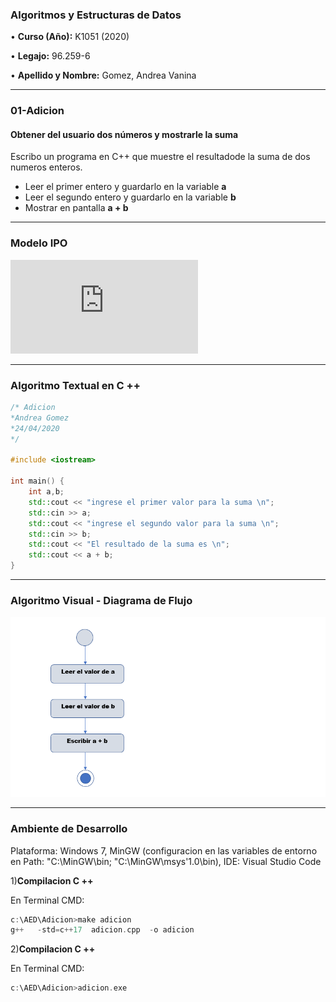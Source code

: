   
### **Algoritmos y Estructuras de Datos**

• **Curso (Año):** K1051 (2020)

• **Legajo:** 96.259-6 

• **Apellido y Nombre:** Gomez, Andrea Vanina

---
### 01-Adicion

#### **Obtener del usuario dos números y mostrarle la suma**
Escribo un programa en C++ que muestre el resultadode la suma de dos numeros enteros.

* Leer el primer entero y guardarlo en la variable  **a**
* Leer el segundo entero y guardarlo en la variable  **b**
* Mostrar en pantalla **a + b**

---
### Modelo IPO

  ![IPO](https://github.com/andreavgomez/AED/blob/master/docs/IPO.pdf "IPO")

---
### Algoritmo Textual en C ++

``` c++
/* Adicion
*Andrea Gomez
*24/04/2020
*/

#include <iostream>

int main() {
    int a,b;
    std::cout << "ingrese el primer valor para la suma \n";
    std::cin >> a;
    std::cout << "ingrese el segundo valor para la suma \n";
    std::cin >> b;
    std::cout << "El resultado de la suma es \n";
    std::cout << a + b;
}
```

---
### Algoritmo Visual - Diagrama de Flujo

  ![Diagrama de Flujo](https://github.com/andreavgomez/AED/blob/master/docs/DF_Adicion.png "Diagrama de Flujo")

---
### Ambiente de Desarrollo

Plataforma: Windows 7, MinGW (configuracion en las variables de entorno en Path: "C:\MinGW\bin; "C:\MinGW\msys'1.0\bin), IDE: Visual Studio Code

1)**Compilacion C ++**

En Terminal CMD:

``` c++
c:\AED\Adicion>make adicion
g++   -std=c++17  adicion.cpp  -o adicion
```

2)**Compilacion C ++**

En Terminal CMD:

``` c++
c:\AED\Adicion>adicion.exe
```

